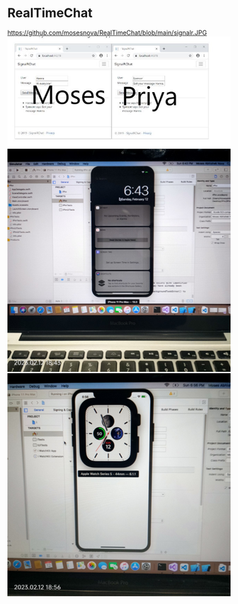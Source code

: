 # RealTimeChat
https://github.com/mosesnova/RealTimeChat/blob/main/signalr.JPG
![Test Imag 8](https://github.com/mosesnova/RealTimeChat/blob/main/signalrA.jpg)
![Test Imag 8](https://github.com/mosesnova/RealTimeChat/blob/main/iPh.jpg)
![Test Imag 8](https://github.com/mosesnova/RealTimeChat/blob/main/watch.jpg)
